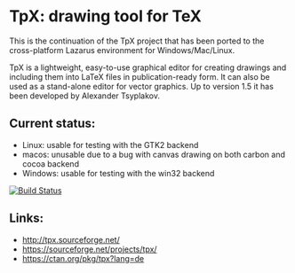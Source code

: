 # TpX: drawing tool for TeX

This is the continuation of the TpX project that has been ported 
to the cross-platform Lazarus environment for Windows/Mac/Linux.

TpX is a lightweight, easy-to-use graphical editor for creating drawings and including them 
into LaTeX files in publication-ready form. It can also be used as a stand-alone editor for 
vector graphics. Up to version 1.5 it has been developed by Alexander Tsyplakov.

## Current status:

* Linux: usable for testing with the GTK2 backend
* macos: unusable due to a bug with canvas drawing on both carbon and cocoa backend
* Windows: usable for testing with the win32 backend

[![Build Status](https://travis-ci.org/krystophny/tpx.svg?branch=master)](https://travis-ci.org/krystophny/tpx)

## Links:
* http://tpx.sourceforge.net/
* https://sourceforge.net/projects/tpx/
* https://ctan.org/pkg/tpx?lang=de

